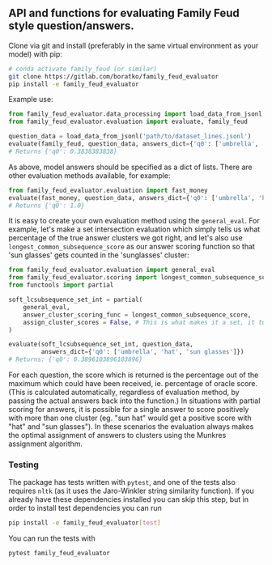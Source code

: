 ## API and functions for evaluating Family Feud style question/answers.

Clone via git and install (preferably in the same virtual environment as your model) with pip:
```bash
# conda activate family_feud (or similar)
git clone https://gitlab.com/boratko/family_feud_evaluator
pip install -e family_feud_evaluator
```

Example use:
```python
from family_feud_evaluator.data_processing import load_data_from_jsonl
from family_feud_evaluator.evaluation import evaluate, family_feud

question_data = load_data_from_jsonl('path/to/dataset_lines.jsonl')
evaluate(family_feud, question_data, answers_dict={'q0': ['umbrella', 'hat', 'sun glasses']})
# Returns {'q0': 0.3838383838}
```
As above, model answers should be specified as a dict of lists. There are other evaluation methods available, for example:
```python
from family_feud_evaluator.evaluation import fast_money
evaluate(fast_money, question_data, answers_dict={'q0': ['umbrella', 'hat', 'sun glasses']})
# Returns {'q0': 1.0}
```
It is easy to create your own evaluation method using the `general_eval`. For example, let's make a set intersection evaluation which simply tells us what percentage of the true answer clusters we got right, and let's also use `longest_common_subsequence_score`  as our answer scoring function so that 'sun glasses' gets counted in the 'sunglasses' cluster:
```python
from family_feud_evaluator.evaluation import general_eval
from family_feud_evaluator.scoring import longest_common_subsequence_score
from functools import partial

soft_lcsubsequence_set_int = partial(
    general_eval,
    answer_cluster_scoring_func = longest_common_subsequence_score,
    assign_cluster_scores = False, # This is what makes it a set, it turns off the cluster counts
)

evaluate(soft_lcsubsequence_set_int, question_data,
         answers_dict={'q0': ['umbrella', 'hat', 'sun glasses']})
# Returns: {'q0': 0.3896103896103896}
```

For each question, the score which is returned is the percentage out of the maximum which could have been received, ie. percentage of oracle score. (This is calculated automatically, regardless of evaluation method, by passing the actual answers back into the function.) In situations with partial scoring for answers, it is possible for a single answer to score positively with more than one cluster (eg. "sun hat" would get a positive score with "hat" and "sun glasses"). In these scenarios the evaluation always makes the optimal assignment of answers to clusters using the Munkres assignment algorithm.


### Testing
The package has tests written with `pytest`, and one of the tests also requires `nltk` (as it uses the Jaro-Winkler string similarity function). If you already have these dependencies installed you can skip this step, but in order to install test dependencies you can run
```bash
pip install -e family_feud_evaluator[test]
```
You can run the tests with
```bash
pytest family_feud_evaluator
```